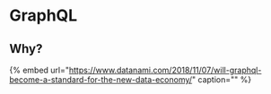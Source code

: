 # GraphQL

## Why?

{% embed url="https://www.datanami.com/2018/11/07/will-graphql-become-a-standard-for-the-new-data-economy/" caption="" %}

